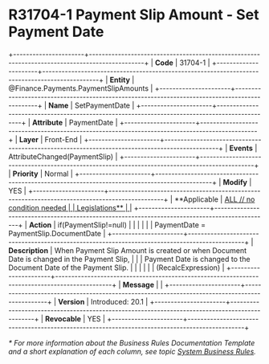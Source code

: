 ﻿---
erp.type: front-end-business-rule
erp.entity: Finance.Payments.PaymentSlipAmounts
---

# R31704-1 Payment Slip Amount - Set Payment Date
+----------------------+-----------------------------------------------------------------------------------------------+
| **Code**             | 31704-1                                                                                       |
+----------------------+-----------------------------------------------------------------------------------------------+
| **Entity**           | @Finance.Payments.PaymentSlipAmounts                                                          |
+----------------------+-----------------------------------------------------------------------------------------------+
| **Name**             | SetPaymentDate                                                                                |
+----------------------+-----------------------------------------------------------------------------------------------+
| **Attribute**        | PaymentDate                                                                                   |
+----------------------+-----------------------------------------------------------------------------------------------+
| **Layer**            | Front-End                                                                                     |
+----------------------+-----------------------------------------------------------------------------------------------+
| **Events**           | AttributeChanged(PaymentSlip)                                                                 |
+----------------------+-----------------------------------------------------------------------------------------------+
| **Priority**         | Normal                                                                                        |
+----------------------+-----------------------------------------------------------------------------------------------+
| **Modify**           | YES                                                                                           |
+----------------------+-----------------------------------------------------------------------------------------------+
| **Applicable         | [ALL // no condition needed                                                                   |
| Legislations**       | ](xref:applicable-legislations)                                                               |
+----------------------+-----------------------------------------------------------------------------------------------+
| **Action**           | if(PaymentSlip!=null)                                                                         |
|                      |                                                                                               |
|                      | PaymentDate = PaymentSlip.DocumentDate                                                        |
+----------------------+-----------------------------------------------------------------------------------------------+
| **Description**      | When Payment Slip Amount is created or when Document Date is changed in the Payment Slip,     |
|                      | Payment Date is changed to the Document Date of the Payment Slip.                             |
|                      |                                                                                               |
|                      | (RecalcExpression)                                                                            |
+----------------------+-----------------------------------------------------------------------------------------------+
| **Message**          |                                                                                               |
+----------------------+-----------------------------------------------------------------------------------------------+
| **Version**          | Introduced: 20.1                                                                              |
+----------------------+-----------------------------------------------------------------------------------------------+
| **Revocable**        | YES                                                                                           |
+----------------------+-----------------------------------------------------------------------------------------------+

*\* For more information about the Business Rules Documentation Template and a short explanation of each column, see
topic [System Business Rules](../templates/template-description-system-business-rules.md).*
